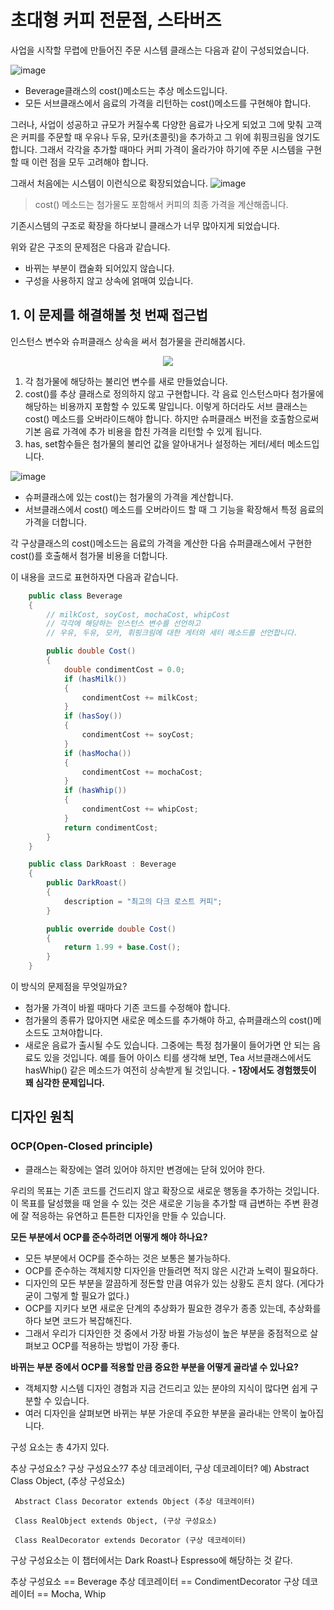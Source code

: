 # 초대형 커피 전문점, 스타버즈

사업을 시작할 무렵에 만들어진 주문 시스템 클래스는 다음과 같이 구성되었습니다.

![image](https://user-images.githubusercontent.com/40491724/173288129-331f72c2-338b-4e12-8504-f8e8a00b3d88.png)

- Beverage클래스의 cost()메소드는 추상 메소드입니다.
- 모든 서브클래스에서 음료의 가격을 리턴하는 cost()메소드를 구현해야 합니다.


그러나, 사업이 성공하고 규모가 커질수록 다양한 음료가 나오게 되었고 그에 맞춰 고객은 커피를 주문할 때 우유나 두유, 모카(초콜릿)을 추가하고 그 위에 휘핑크림을 얹기도 합니다.
그래서 각각을 추가할 때마다 커피 가격이 올라가야 하기에 주문 시스템을 구현할 때 이런 점을 모두 고려해야 합니다.

그래서 처음에는 시스템이 이런식으로 확장되었습니다.
![image](https://user-images.githubusercontent.com/40491724/173288149-6470c7df-2830-446c-8fb5-8171260dd3aa.png)


> cost() 메소드는 첨가물도 포함해서 커피의 최종 가격을 계산해줍니다.

기존시스템의 구조로 확장을 하다보니 클래스가 너무 많아지게 되었습니다.

위와 같은 구조의 문제점은 다음과 같습니다.
- 바뀌는 부분이 캡술화 되어있지 않습니다.
- 구성을 사용하지 않고 상속에 얽매여 있습니다.

## 1. 이 문제를 해결해볼 첫 번째 접근법
인스턴스 변수와 슈퍼클래스 상속을 써서 첨가물을 관리해봅시다.

<p align="center">
  <img src="https://user-images.githubusercontent.com/40491724/173292169-2bcb1535-5750-49c6-bf3a-fcd9543422c6.png">
</p>

1. 각 첨가물에 해당하는 불리언 변수를 새로 만들었습니다.
2. cost()를 추상 클래스로 정의하지 않고 구현합니다. 각 음료 인스턴스마다 첨가물에 해당하는 비용까지 포함할 수 있도록 말입니다. 이렇게 하더라도 서브 클래스는 cost() 메소드를 오버라이드해야 합니다. 하지만 슈퍼클래스 버전을 호출함으로써 기본 음료 가격에 추가 비용을 합친 가격을 리턴할 수 있게 됩니다.
3. has, set함수들은 첨가물의 불리언 값을 알아내거나 설정하는 게터/세터 메소드입니다.


![image](https://user-images.githubusercontent.com/40491724/173298578-ed22717d-fab0-45cf-a37a-580e64c3e9fb.png)

- 슈퍼클래스에 있는 cost()는 첨가물의 가격을 계산합니다.
- 서브클래스에서 cost() 메소드를 오버라이드 할 때 그 기능을 확장해서 특정 음료의 가격을 더합니다.

각 구상클래스의 cost()메소드는 음료의 가격을 계산한 다음 슈퍼클래스에서 구현한 cost()를 호출해서 첨가물 비용을 더합니다.

이 내용을 코드로 표현하자면 다음과 같습니다.

```csharp
    public class Beverage
    {
        // milkCost, soyCost, mochaCost, whipCost
        // 각각에 해당하는 인스턴스 변수를 선언하고
        // 우유, 두유, 모카, 휘핑크림에 대한 게터와 세터 메소드를 선언합니다.

        public double Cost()
        {
            double condimentCost = 0.0;
            if (hasMilk())
            {
                condimentCost += milkCost;
            }
            if (hasSoy())
            {
                condimentCost += soyCost;
            }
            if (hasMocha())
            {
                condimentCost += mochaCost;
            }
            if (hasWhip())
            {
                condimentCost += whipCost;
            }
            return condimentCost;
        }
    }

    public class DarkRoast : Beverage
    {
        public DarkRoast()
        {
            description = "최고의 다크 로스트 커피";
        }

        public override double Cost()
        {
            return 1.99 + base.Cost();
        }
    }
```

이 방식의 문제점을 무엇일까요?
- 첨가물 가격이 바뀔 때마다 기존 코드를 수정해야 합니다.
- 첨가물의 종류가 많아지면 새로운 메소드를 추가해야 하고, 슈퍼클래스의 cost()메소드도 고쳐야합니다.
- 새로운 음료가 출시될 수도 있습니다. 그중에는 특정 첨가물이 들어가면 안 되는 음료도 있을 것입니다. 예를 들어 아이스 티를 생각해 보면, Tea 서브클래스에서도 hasWhip() 같은 메소드가 여전히 상속받게 될 것입니다.
  **- 1장에서도 경험했듯이 꽤 심각한 문제입니다.**




## 디자인 원칙

### OCP(Open-Closed principle)
- 클래스는 확장에는 열려 있어야 하지만 변경에는 닫혀 있어야 한다.

우리의 목표는 기존 코드를 건드리지 않고 확장으로 새로운 행동을 추가하는 것입니다. 이 목표를 달성했을 때 얻을 수 있는 것은 새로운 기능을 추가할 때 급변하는 주변 환경에 잘 적응하는 유연하고 튼튼한 디자인을 만들 수 있습니다.

**모든 부분에서 OCP를 준수하려면 어떻게 해야 하나요?**
- 모든 부분에서 OCP를 준수하는 것은 보통은 불가능하다.
- OCP를 준수하는 객체지향 디자인을 만들려면 적지 않은 시간과 노력이 필요하다.
- 디자인의 모든 부분을 깔끔하게 정돈할 만큼 여유가 있는 상황도 흔치 않다. (게다가 굳이 그렇게 할 필요가 없다.)
- OCP를 지키다 보면 새로운 단계의 추상화가 필요한 경우가 종종 있는데, 추상화를 하다 보면 코드가 복잡해진다.
- 그래서 우리가 디자인한 것 중에서 가장 바뀔 가능성이 높은 부분을 중점적으로 살펴보고 OCP를 적용하는 방법이 가장 좋다.

**바뀌는 부분 중에서 OCP를 적용할 만큼 중요한 부분을 어떻게 골라낼 수 있나요?**
- 객체지향 시스템 디자인 경험과 지금 건드리고 있는 분야의 지식이 많다면 쉽게 구분할 수 있습니다.
- 여러 디자인을 살펴보면 바뀌는 부분 가운데 주요한 부분을 골라내는 안목이 높아집니다.

구성 요소는 총 4가지 있다.

추상 구성요소?
구상 구성요소?7
추상 데코레이터, 구상 데코레이터?
예) 
     Abstract Class Object, (추상 구성요소)

     Abstract Class Decorator extends Object (추상 데코레이터)

     Class RealObject extends Object, (구상 구성요소)

     Class RealDecorator extends Decorator (구상 데코레이터)

구상 구성요소는 이 챕터에서는 Dark Roast나 Espresso에 해당하는 것 같다.

추상 구성요소 == Beverage
추상 데코레이터 == CondimentDecorator
구상 데코레이터 == Mocha, Whip